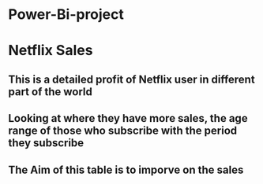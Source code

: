 # Power-Bi-project
# Netflix Sales
## This is a detailed profit of Netflix user in different part of the world
## Looking at where they have more sales, the age range of those who subscribe with the period they subscribe
## The Aim of this table is to imporve on the sales
